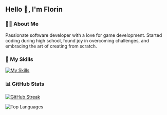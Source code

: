 
## Hello 👋, I'm Florin

### 👨‍💻 About Me

Passionate software developer with a love for game development. 
Started coding during high school, found joy in overcoming challenges, and embracing the art of creating from scratch.

### 🚀 My Skills

[![My Skills](https://skillicons.dev/icons?i=html,css,tailwindcss,mui,js,ts,jquery,vue,nextjs,nodejs,express,php,laravel,symfony,c,mysql,github,git,vscode,nginx&theme=light)](https://skillicons.dev/)

### 📊 GitHub Stats

[![GitHub Streak](https://streak-stats.demolab.com/?user=sherkan-n&theme=light)](https://git.io/streak-stats)

![Top Languages](https://github-readme-stats.vercel.app/api/top-langs/?username=sherkan-n&layout=compact)
